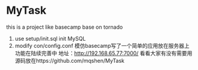 MyTask
============

this is a project like basecamp base on tornado

1.  use setup/init.sql init MySQL
2.  modify con/config.conf
模仿basecamp写了一个简单的应用放在服务器上
功能在陆续完善中
地址：http://192.168.65.77:7000/
看看大家有没有需要用
源码放在https://github.com/mqshen/MyTask
